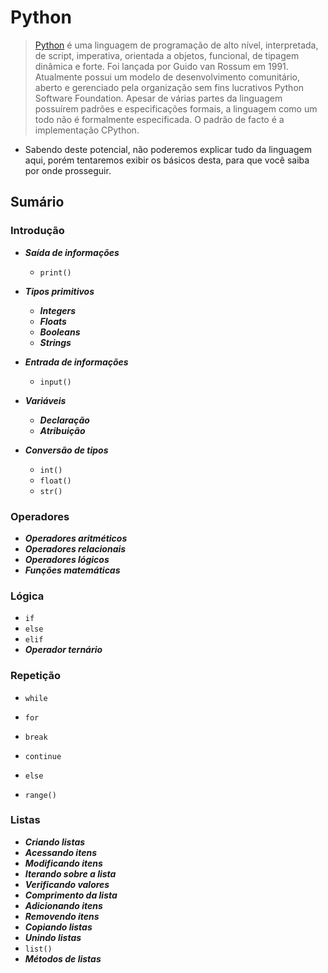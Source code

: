# Python

> [Python](https://pt.wikipedia.org/wiki/Python) é uma linguagem de programação de alto nível, interpretada, de script, imperativa, orientada a objetos, funcional, de tipagem dinâmica e forte. Foi lançada por Guido van Rossum em 1991. Atualmente possui um modelo de desenvolvimento comunitário, aberto e gerenciado pela organização sem fins lucrativos Python Software Foundation. Apesar de várias partes da linguagem possuírem padrões e especificações formais, a linguagem como um todo não é formalmente especificada. O padrão de facto é a implementação CPython.

- Sabendo deste potencial, não poderemos explicar tudo da linguagem aqui, porém tentaremos exibir os básicos desta, para que você saiba por onde prosseguir. 

## Sumário

### Introdução

- ***Saída de informações***
  - `print()`
- ***Tipos primitivos***
  - ***Integers***
  - ***Floats***
  - ***Booleans***
  - ***Strings***

- ***Entrada de informações***
  - `input()`

- ***Variáveis***
  - ***Declaração***
  - ***Atribuição***
- ***Conversão de tipos***
  - `int()`
  - `float()`
  - `str()`

### Operadores

- ***Operadores aritméticos***
- ***Operadores relacionais***
- ***Operadores lógicos***
- ***Funções matemáticas***

### Lógica

- `if`
- `else`
- `elif`
- ***Operador ternário***

### Repetição

- `while`

- `for`
- `break`
- `continue`
- `else`
- `range()`

### Listas

- ***Criando listas***
- ***Acessando itens***
- ***Modificando itens***
- ***Iterando sobre a lista***
- ***Verificando valores***
- ***Comprimento da lista***
- ***Adicionando itens***
- ***Removendo itens***
- ***Copiando listas***
- ***Unindo listas***
- `list()`
- ***Métodos de listas***
